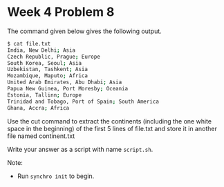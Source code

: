 # Week 4 Problem  8

The command given below gives the following output.

```bash 
$ cat file.txt
India, New Delhi; Asia
Czech Republic, Prague; Europe
South Korea, Seoul; Asia
Uzbekistan, Tashkent; Asia
Mozambique, Maputo; Africa
United Arab Emirates, Abu Dhabi; Asia
Papua New Guinea, Port Moresby; Oceania
Estonia, Tallinn; Europe
Trinidad and Tobago, Port of Spain; South America
Ghana, Accra; Africa
```

Use the cut command to extract the continents (including the one white space in the beginning) of the first 5 lines of file.txt and store it in another file named continent.txt 

Write your answer as a script with name ` script.sh `.

Note:
- Run ` synchro init ` to begin.
